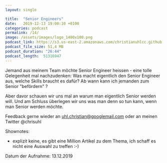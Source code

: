 ```yaml
---
layout: single

title:  "Senior Engineers"
date:   2019-12-13 19:00:10 +0100
categories: podcast
permalink: /14/
image: /assets/images/logo_1400x100.png
podcast_link: https://s3.us-east-2.amazonaws.com/christianuhlcc.github.io/episodes/Podcast_Folge_14.mp3
podcast_file_size: 51,4 MB
podcast_duration: "26:44"
podcast_length:  51316947
---
```


Jemand aus meinem Team möchte Senior Engineer heissen - eine tolle Gelegenheit mal nachzudenken: Was macht eigentlich den Senior Engineer aus, welche Skills braucht es dafür? Ab wann kann ich jemanden zum Senior "befördern" ?

Aber davor schauen wir uns mal an warum man eigentlich Senior werden will. Und am Schluss überlegen wir uns was man denn so tun kann, wenn man Senior werden möchte.


Feedback gerne wieder an uhl.christian@googlemail.com oder an meinen Twitter @chrisuhl


Shownotes:

- explizit keine, es gibt eine Million Artikel zu dem Thema, ich schaff es nicht eine Auswahl zu treffen :-)


Datum der Aufnahme: 13.12.2019